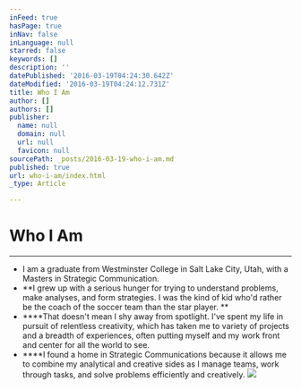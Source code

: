 ```yaml
---
inFeed: true
hasPage: true
inNav: false
inLanguage: null
starred: false
keywords: []
description: ''
datePublished: '2016-03-19T04:24:30.642Z'
dateModified: '2016-03-19T04:24:12.731Z'
title: Who I Am
author: []
authors: []
publisher:
  name: null
  domain: null
  url: null
  favicon: null
sourcePath: _posts/2016-03-19-who-i-am.md
published: true
url: who-i-am/index.html
_type: Article

---
```

# Who I Am

****

* I am a graduate from Westminster College in Salt Lake City, Utah, with a Masters in Strategic Communication. 
* **I grew up with a serious hunger for trying to understand problems, make analyses, and form strategies. I was the kind of kid who'd rather be the coach of the soccer team than the star player. **
* ****That doesn't mean I shy away from spotlight. I've spent my life in pursuit of relentless creativity, which has taken me to variety of projects and a breadth of experiences, often putting myself and my work front and center for all the world to see.
* ****I found a home in Strategic Communications because it allows me to combine my analytical and creative sides as I manage teams, work through tasks, and solve problems efficiently and creatively.
![](https://the-grid-user-content.s3-us-west-2.amazonaws.com/52215974-131c-446d-abdf-36148d61ba4d.png)